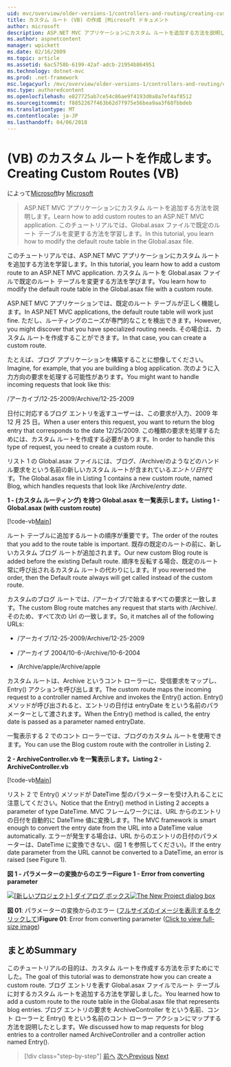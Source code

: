 ```yaml
---
uid: mvc/overview/older-versions-1/controllers-and-routing/creating-custom-routes-vb
title: カスタム ルート (VB) の作成 |Microsoft ドキュメント
author: microsoft
description: ASP.NET MVC アプリケーションにカスタム ルートを追加する方法を説明します。 このチュートリアルでは、Global.asax ファイルで既定のルート テーブルを変更する方法を学習します。
ms.author: aspnetcontent
manager: wpickett
ms.date: 02/16/2009
ms.topic: article
ms.assetid: 6ac5758b-6199-42af-adcb-21954b864951
ms.technology: dotnet-mvc
ms.prod: .net-framework
msc.legacyurl: /mvc/overview/older-versions-1/controllers-and-routing/creating-custom-routes-vb
msc.type: authoredcontent
ms.openlocfilehash: e827725ab7ce54c86ae9f4193d0a8a7ef4af8512
ms.sourcegitcommit: f8852267f463b62d7f975e56bea9aa3f68fbbdeb
ms.translationtype: MT
ms.contentlocale: ja-JP
ms.lasthandoff: 04/06/2018
---
```

<a name="creating-custom-routes-vb"></a><span data-ttu-id="be89d-104">(VB) のカスタム ルートを作成します。</span><span class="sxs-lookup"><span data-stu-id="be89d-104">Creating Custom Routes (VB)</span></span>
====================
<span data-ttu-id="be89d-105">によって[Microsoft](https://github.com/microsoft)</span><span class="sxs-lookup"><span data-stu-id="be89d-105">by [Microsoft](https://github.com/microsoft)</span></span>

> <span data-ttu-id="be89d-106">ASP.NET MVC アプリケーションにカスタム ルートを追加する方法を説明します。</span><span class="sxs-lookup"><span data-stu-id="be89d-106">Learn how to add custom routes to an ASP.NET MVC application.</span></span> <span data-ttu-id="be89d-107">このチュートリアルでは、Global.asax ファイルで既定のルート テーブルを変更する方法を学習します。</span><span class="sxs-lookup"><span data-stu-id="be89d-107">In this tutorial, you learn how to modify the default route table in the Global.asax file.</span></span>


<span data-ttu-id="be89d-108">このチュートリアルでは、ASP.NET MVC アプリケーションにカスタム ルートを追加する方法を学習します。</span><span class="sxs-lookup"><span data-stu-id="be89d-108">In this tutorial, you learn how to add a custom route to an ASP.NET MVC application.</span></span> <span data-ttu-id="be89d-109">カスタム ルートを Global.asax ファイルで既定のルート テーブルを変更する方法を学びます。</span><span class="sxs-lookup"><span data-stu-id="be89d-109">You learn how to modify the default route table in the Global.asax file with a custom route.</span></span>

<span data-ttu-id="be89d-110">ASP.NET MVC アプリケーションでは、既定のルート テーブルが正しく機能します。</span><span class="sxs-lookup"><span data-stu-id="be89d-110">In ASP.NET MVC applications, the default route table will work just fine.</span></span> <span data-ttu-id="be89d-111">ただし、ルーティングのニーズが専門的なことを検出できます。</span><span class="sxs-lookup"><span data-stu-id="be89d-111">However, you might discover that you have specialized routing needs.</span></span> <span data-ttu-id="be89d-112">その場合は、カスタム ルートを作成することができます。</span><span class="sxs-lookup"><span data-stu-id="be89d-112">In that case, you can create a custom route.</span></span>

<span data-ttu-id="be89d-113">たとえば、ブログ アプリケーションを構築することに想像してください。</span><span class="sxs-lookup"><span data-stu-id="be89d-113">Imagine, for example, that you are building a blog application.</span></span> <span data-ttu-id="be89d-114">次のように入力方向の要求を処理する可能性があります。</span><span class="sxs-lookup"><span data-stu-id="be89d-114">You might want to handle incoming requests that look like this:</span></span>

<span data-ttu-id="be89d-115">/アーカイブ/12-25-2009</span><span class="sxs-lookup"><span data-stu-id="be89d-115">/Archive/12-25-2009</span></span>

<span data-ttu-id="be89d-116">日付に対応するブログ エントリを返すユーザーは、この要求が入力、2009 年 12 月 25 日。</span><span class="sxs-lookup"><span data-stu-id="be89d-116">When a user enters this request, you want to return the blog entry that corresponds to the date 12/25/2009.</span></span> <span data-ttu-id="be89d-117">この種類の要求を処理するためには、カスタム ルートを作成する必要があります。</span><span class="sxs-lookup"><span data-stu-id="be89d-117">In order to handle this type of request, you need to create a custom route.</span></span>

<span data-ttu-id="be89d-118">リスト 1 の Global.asax ファイルには、ブログ、/Archive/のようなどのハンドル要求をという名前の新しいカスタム ルートが含まれている*エントリ日付*です。</span><span class="sxs-lookup"><span data-stu-id="be89d-118">The Global.asax file in Listing 1 contains a new custom route, named Blog, which handles requests that look like /Archive/*entry date*.</span></span>

<span data-ttu-id="be89d-119">**1 - (カスタム ルーティング) を持つ Global.asax を一覧表示します。**</span><span class="sxs-lookup"><span data-stu-id="be89d-119">**Listing 1 - Global.asax (with custom route)**</span></span>

[!code-vb[Main](creating-custom-routes-vb/samples/sample1.vb)]

<span data-ttu-id="be89d-120">ルート テーブルに追加するルートの順序が重要です。</span><span class="sxs-lookup"><span data-stu-id="be89d-120">The order of the routes that you add to the route table is important.</span></span> <span data-ttu-id="be89d-121">既存の既定のルートの前に、新しいカスタム ブログ ルートが追加されます。</span><span class="sxs-lookup"><span data-stu-id="be89d-121">Our new custom Blog route is added before the existing Default route.</span></span> <span data-ttu-id="be89d-122">順序を反転する場合、既定のルート常に呼び出されるカスタム ルートの代わりにします。</span><span class="sxs-lookup"><span data-stu-id="be89d-122">If you reversed the order, then the Default route always will get called instead of the custom route.</span></span>

<span data-ttu-id="be89d-123">カスタムのブログ ルートでは、/アーカイブ/で始まるすべての要求と一致します。</span><span class="sxs-lookup"><span data-stu-id="be89d-123">The custom Blog route matches any request that starts with /Archive/.</span></span> <span data-ttu-id="be89d-124">そのため、すべて次の Url の一致します。</span><span class="sxs-lookup"><span data-stu-id="be89d-124">So, it matches all of the following URLs:</span></span>

- <span data-ttu-id="be89d-125">/アーカイブ/12-25-2009</span><span class="sxs-lookup"><span data-stu-id="be89d-125">/Archive/12-25-2009</span></span>

- <span data-ttu-id="be89d-126">/アーカイブ 2004/10-6-</span><span class="sxs-lookup"><span data-stu-id="be89d-126">/Archive/10-6-2004</span></span>

- <span data-ttu-id="be89d-127">/Archive/apple</span><span class="sxs-lookup"><span data-stu-id="be89d-127">/Archive/apple</span></span>

<span data-ttu-id="be89d-128">カスタム ルートは、Archive というコント ローラーに、受信要求をマップし、Entry() アクションを呼び出します。</span><span class="sxs-lookup"><span data-stu-id="be89d-128">The custom route maps the incoming request to a controller named Archive and invokes the Entry() action.</span></span> <span data-ttu-id="be89d-129">Entry() メソッドが呼び出されると、エントリの日付は entryDate をという名前のパラメーターとして渡されます。</span><span class="sxs-lookup"><span data-stu-id="be89d-129">When the Entry() method is called, the entry date is passed as a parameter named entryDate.</span></span>

<span data-ttu-id="be89d-130">一覧表示する 2 でのコント ローラーでは、ブログのカスタム ルートを使用できます。</span><span class="sxs-lookup"><span data-stu-id="be89d-130">You can use the Blog custom route with the controller in Listing 2.</span></span>

<span data-ttu-id="be89d-131">**2 - ArchiveController.vb を一覧表示します。**</span><span class="sxs-lookup"><span data-stu-id="be89d-131">**Listing 2 - ArchiveController.vb**</span></span>

[!code-vb[Main](creating-custom-routes-vb/samples/sample2.vb)]

<span data-ttu-id="be89d-132">リスト 2 で Entry() メソッドが DateTime 型のパラメーターを受け入れることに注意してください。</span><span class="sxs-lookup"><span data-stu-id="be89d-132">Notice that the Entry() method in Listing 2 accepts a parameter of type DateTime.</span></span> <span data-ttu-id="be89d-133">MVC フレームワークには、URL からのエントリの日付を自動的に DateTime 値に変換します。</span><span class="sxs-lookup"><span data-stu-id="be89d-133">The MVC framework is smart enough to convert the entry date from the URL into a DateTime value automatically.</span></span> <span data-ttu-id="be89d-134">エラーが発生する場合は、URL からのエントリの日付のパラメーターは、DateTime に変換できない、(図 1 を参照してください)。</span><span class="sxs-lookup"><span data-stu-id="be89d-134">If the entry date parameter from the URL cannot be converted to a DateTime, an error is raised (see Figure 1).</span></span>

<span data-ttu-id="be89d-135">**図 1 - パラメーターの変換からのエラー**</span><span class="sxs-lookup"><span data-stu-id="be89d-135">**Figure 1 - Error from converting parameter**</span></span>


<span data-ttu-id="be89d-136">[![[新しいプロジェクト] ダイアログ ボックス](creating-custom-routes-vb/_static/image1.jpg)](creating-custom-routes-vb/_static/image1.png)</span><span class="sxs-lookup"><span data-stu-id="be89d-136">[![The New Project dialog box](creating-custom-routes-vb/_static/image1.jpg)](creating-custom-routes-vb/_static/image1.png)</span></span>

<span data-ttu-id="be89d-137">**図 01**: パラメーターの変換からのエラー ([フルサイズのイメージを表示するをクリックして](creating-custom-routes-vb/_static/image2.png))</span><span class="sxs-lookup"><span data-stu-id="be89d-137">**Figure 01**: Error from converting parameter ([Click to view full-size image](creating-custom-routes-vb/_static/image2.png))</span></span>


## <a name="summary"></a><span data-ttu-id="be89d-138">まとめ</span><span class="sxs-lookup"><span data-stu-id="be89d-138">Summary</span></span>

<span data-ttu-id="be89d-139">このチュートリアルの目的は、カスタム ルートを作成する方法を示すためにでした。</span><span class="sxs-lookup"><span data-stu-id="be89d-139">The goal of this tutorial was to demonstrate how you can create a custom route.</span></span> <span data-ttu-id="be89d-140">ブログ エントリを表す Global.asax ファイルでルート テーブルに対するカスタム ルートを追加する方法を学習しました。</span><span class="sxs-lookup"><span data-stu-id="be89d-140">You learned how to add a custom route to the route table in the Global.asax file that represents blog entries.</span></span> <span data-ttu-id="be89d-141">ブログ エントリの要求を ArchiveController をという名前、コント ローラーと Entry() をという名前のコント ローラー アクションにマップする方法を説明したとします。</span><span class="sxs-lookup"><span data-stu-id="be89d-141">We discussed how to map requests for blog entries to a controller named ArchiveController and a controller action named Entry().</span></span>

> [!div class="step-by-step"]
> <span data-ttu-id="be89d-142">[前へ](asp-net-mvc-controller-overview-vb.md)
> [次へ](creating-a-route-constraint-vb.md)</span><span class="sxs-lookup"><span data-stu-id="be89d-142">[Previous](asp-net-mvc-controller-overview-vb.md)
[Next](creating-a-route-constraint-vb.md)</span></span>
